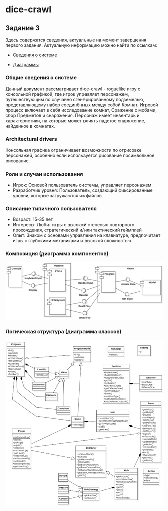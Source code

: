 # dice-crawl

## Задание 3

Здесь содержатся сведения, актуальные на момент завершения первого задания. Актуальную информацию можно найти по ссылкам:

- [Сведения о системе](docs/system_info.md)

- [Диаграммы](https://drive.google.com/file/d/15P5IkWYLBsFREomtlkE9_bvMHNHmftu0/view?usp=sharing)

### Общие сведения о системе

Данный документ рассматривает dice-crawl - roguelike игру с консольной графикой, где игрок управляет персонажем, путешествующим по случайно сгенерированному подземелью, представляющему набор соединённых между собой Комнат. Игровой процесс включает в себя исследование комнат, Сражение с мобами, сбор Предметов и снаряжения. Персонаж имеет инвентарь и характеристики, на которые может влиять надетое снаряжение, найденное в комнатах.

### Architectural drivers

Консольная графика ограничивает возможности  по отрисовке персонажей, особенно если используется рисование посимвольное рисование.

### Роли и случаи использования

- Игрок: Основой пользователь системы, управляет персонажем
- Разработчик уровня: Пользователь, создающий фиксированные уровни, которые загружаются из файлов

### Описание типичного пользователя

- Возраст: 15-35 лет
- Интересы: Любит игры с высокой степенью повторного прохождения, стратегический и/или тактический геймплей
- Опыт: Знаком с основами управления на клавиатуре, предпочитает игры с глубокими механиками и высокой сложностью

### Композиция (диаграмма компонентов)

![Диаграмма Компонентов](docs/diagrams/component_diagram.png)

### Логическая структура (диаграмма классов)

![Диаграмма Классов](docs/diagrams/class_diagram.png)
